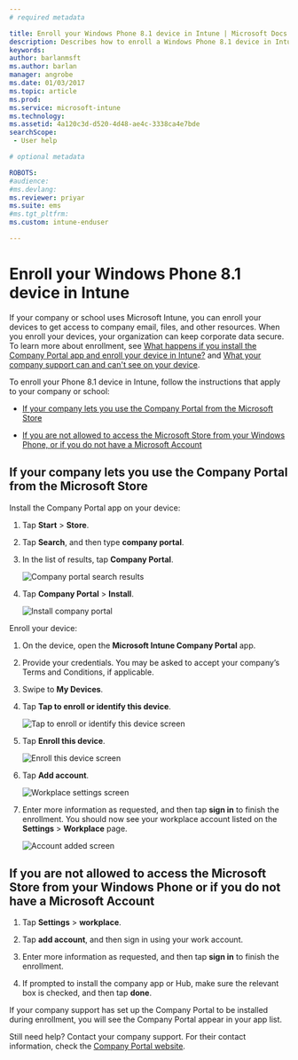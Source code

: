 ```yaml
---
# required metadata

title: Enroll your Windows Phone 8.1 device in Intune | Microsoft Docs
description: Describes how to enroll a Windows Phone 8.1 device in Intune
keywords:
author: barlanmsft
ms.author: barlan
manager: angrobe
ms.date: 01/03/2017
ms.topic: article
ms.prod:
ms.service: microsoft-intune
ms.technology:
ms.assetid: 4a120c3d-d520-4d48-ae4c-3338ca4e7bdesearchScope: - User help

# optional metadata

ROBOTS:  
#audience:
#ms.devlang:
ms.reviewer: priyar
ms.suite: ems
#ms.tgt_pltfrm:
ms.custom: intune-enduser

---
```



# Enroll your Windows Phone 8.1 device in Intune

If your company or school uses Microsoft Intune, you can enroll your devices to get access to company email, files, and other resources. When you enroll your devices, your organization can keep corporate data secure. To learn more about enrollment, see [What happens if you install the Company Portal app and enroll your device in Intune?](what-happens-if-you-install-the-company-portal-app-and-enroll-your-device-in-intune-windows.md) and [What your company support can and can't see on your device](what-info-can-your-company-see-when-you-enroll-your-device-in-intune.md).


To enroll your Phone 8.1 device in Intune, follow the instructions that apply to your company or school:

-   [If your company lets you use the Company Portal from the Microsoft Store](#if-your-company-lets-you-use-the-company-portal-from-the-windows-store)

-   [If you are not allowed to access the Microsoft Store from your Windows Phone, or if you do not have a Microsoft Account](#if-you-are-not-allowed-to-access-the-windows-store-from-your-windows-phone-or-if-you-do-not-have-a-microsoft-account)

## If your company lets you use the Company Portal from the Microsoft Store
Install the Company Portal app on your device:

1.  Tap **Start** &gt; **Store**.

2.  Tap **Search**, and then type **company portal**.

3.  In the list of results, tap **Company Portal**.

    ![Company portal search results](./media/WP81-1-CP-search-store-v2.png)

4.  Tap **Company Portal**  &gt; **Install**.

    ![Install company portal](./media/WP81-2-CP-install-v2.png)

Enroll your device:

1.  On the device, open the **Microsoft Intune Company Portal** app.

2.  Provide your credentials. You may be asked to accept your company’s Terms and Conditions, if applicable.

3.  Swipe to **My Devices**.

4.  Tap **Tap to enroll or identify this device**.

    ![Tap to enroll or identify this device screen](./media/WP81-enroll-1-swipe-my-devices.png)

5.  Tap **Enroll this device**.

    ![Enroll this device screen](./media/WP81-enroll-2-enroll-this-device.png)

6.  Tap **Add account**.

    ![Workplace settings screen](./media/WP81-enroll-3-workplace-add-acct.png)

7.  Enter more information as requested, and then tap **sign in** to finish the enrollment. You should now see your workplace account listed on the **Settings** &gt; **Workplace** page.

    ![Account added screen](./media/WP81-enroll-4-account-added.png)

## If you are not allowed to access the Microsoft Store from your Windows Phone or if you do not have a Microsoft Account

1.  Tap  **Settings** &gt; **workplace**.

2.  Tap **add account**, and then sign in using your work account.

3.  Enter more information as requested, and then tap **sign in** to finish the enrollment.

4.  If prompted to install the company app or Hub, make sure the relevant box is checked, and then tap **done**.

If your company support has set up the Company Portal to be installed during enrollment, you will see the Company Portal appear in your app list.

Still need help? Contact your company support. For their contact information, check the [Company Portal website](http://portal.manage.microsoft.com).
